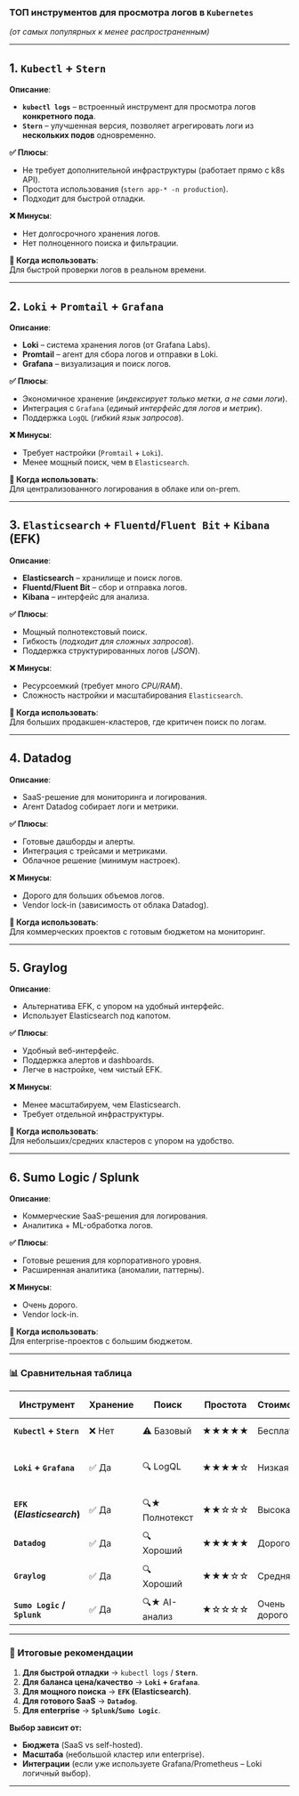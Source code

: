 ### **ТОП инструментов для просмотра логов в `Kubernetes`**
_(от самых популярных к менее распространенным)_

---
## **1. `Kubectl` + `Stern`**
**Описание**:
- **`kubectl logs`** – встроенный инструмент для просмотра логов **конкретного пода**.    
- **`Stern`** – улучшенная версия, позволяет агрегировать логи из **нескольких подов** одновременно.    

**✅ Плюсы**:
- Не требует дополнительной инфраструктуры (работает прямо с k8s API).    
- Простота использования (`stern app-* -n production`).    
- Подходит для быстрой отладки.    

**❌ Минусы**:
- Нет долгосрочного хранения логов.    
- Нет полноценного поиска и фильтрации.    

**📌 Когда использовать**:  
Для быстрой проверки логов в реальном времени.

---
## **2. `Loki` + `Promtail` + `Grafana`**
**Описание**:
- **Loki** – система хранения логов (от Grafana Labs).    
- **Promtail** – агент для сбора логов и отправки в Loki.    
- **Grafana** – визуализация и поиск логов.    

**✅ Плюсы**:
- Экономичное хранение (*индексирует только метки, а не сами логи*).    
- Интеграция с `Grafana` (*единый интерфейс для логов и метрик*).    
- Поддержка `LogQL` (*гибкий язык запросов*).    

**❌ Минусы**:
- Требует настройки (`Promtail` + `Loki`).    
- Менее мощный поиск, чем в `Elasticsearch`.    

**📌 Когда использовать**:  
Для централизованного логирования в облаке или on-prem.

---
## **3. `Elasticsearch` + `Fluentd`/`Fluent Bit` + `Kibana` (EFK)**
**Описание**:
- **Elasticsearch** – хранилище и поиск логов.    
- **Fluentd/Fluent Bit** – сбор и отправка логов.    
- **Kibana** – интерфейс для анализа.    

**✅ Плюсы**:
- Мощный полнотекстовый поиск.    
- Гибкость (*подходит для сложных запросов*).    
- Поддержка структурированных логов (*JSON*).    

**❌ Минусы**:
- Ресурсоемкий (требует много *CPU/RAM*).    
- Сложность настройки и масштабирования `Elasticsearch`.    

**📌 Когда использовать**:  
Для больших продакшен-кластеров, где критичен поиск по логам.

---
## **4. Datadog**
**Описание**:
- SaaS-решение для мониторинга и логирования.    
- Агент Datadog собирает логи и метрики.    

**✅ Плюсы**:
- Готовые дашборды и алерты.    
- Интеграция с трейсами и метриками.    
- Облачное решение (минимум настроек).    

**❌ Минусы**:
- Дорого для больших объемов логов.    
- Vendor lock-in (зависимость от облака Datadog).    

**📌 Когда использовать**:  
Для коммерческих проектов с готовым бюджетом на мониторинг.

---
## **5. Graylog**
**Описание**:
- Альтернатива EFK, с упором на удобный интерфейс.    
- Использует Elasticsearch под капотом.    

**✅ Плюсы**:
- Удобный веб-интерфейс.    
- Поддержка алертов и dashboards.    
- Легче в настройке, чем чистый EFK.    

**❌ Минусы**:
- Менее масштабируем, чем Elasticsearch.    
- Требует отдельной инфраструктуры.    

**📌 Когда использовать**:  
Для небольших/средних кластеров с упором на удобство.

---
## **6. Sumo Logic / Splunk**
**Описание**:
- Коммерческие SaaS-решения для логирования.    
- Аналитика + ML-обработка логов.    

**✅ Плюсы**:
- Готовые решения для корпоративного уровня.    
- Расширенная аналитика (аномалии, паттерны).    

**❌ Минусы**:
- Очень дорого.    
- Vendor lock-in.    

**📌 Когда использовать**:  
Для enterprise-проектов с большим бюджетом.

---
### **📊 Сравнительная таблица**

| Инструмент                  | Хранение | Поиск          | Простота | Стоимость    | Лучший сценарий                 |
| --------------------------- | -------- | -------------- | -------- | ------------ | ------------------------------- |
| **`Kubectl` + `Stern`**     | ❌ Нет    | ⚠️ Базовый     | ★★★★★    | Бесплатно    | Быстрая отладка                 |
| **`Loki` + `Grafana`**      | ✅ Да     | 🔍 LogQL       | ★★★★☆    | Низкая       | Облако + интеграция с метриками |
| **`EFK` (*Elasticsearch*)** | ✅ Да     | 🔍★ Полнотекст | ★★☆☆☆    | Высокая      | Продакшен с мощным поиском      |
| **`Datadog`**               | ✅ Да     | 🔍 Хороший     | ★★★★★    | Дорого       | Готовый SaaS                    |
| **`Graylog`**               | ✅ Да     | 🔍 Хороший     | ★★★☆☆    | Средняя      | Баланс цена/качество            |
| **`Sumo Logic` / `Splunk`** | ✅ Да     | 🔍★ AI-анализ  | ★☆☆☆☆    | Очень дорого | Enterprise-проекты              |

---
### **🚀 Итоговые рекомендации**

1. **Для быстрой отладки** → `kubectl logs` / **`Stern`**.    
2. **Для баланса цена/качество** → **`Loki` + `Grafana`**.    
3. **Для мощного поиска** → **`EFK` (Elasticsearch)**.    
4. **Для готового SaaS** → **`Datadog`**.    
5. **Для enterprise** → **`Splunk`/`Sumo Logic`**.    

**Выбор зависит от:**
- **Бюджета** (SaaS vs self-hosted).    
- **Масштаба** (небольшой кластер или enterprise).    
- **Интеграции** (если уже используете Grafana/Prometheus – Loki логичный выбор).

---
